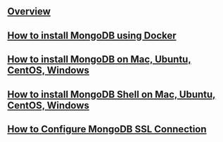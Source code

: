 ---
---

## [Overview](/reference/mongodb/how-to/overview)

## [How to install MongoDB using Docker](/reference/mongodb/how-to/how-to-install-mongodb-using-docker)

## [How to install MongoDB on Mac, Ubuntu, CentOS, Windows](/reference/mongodb/how-to/how-to-install-mongodb-on-mac-ubuntu-centos-windows)

## [How to install MongoDB Shell on Mac, Ubuntu, CentOS, Windows](/reference/mongodb/how-to/how-to-install-mongodb-shell-on-mac-ubuntu-centos-windows)

## [How to Configure MongoDB SSL Connection](/reference/mongodb/how-to/how-to-configure-mongodb-ssl-connection)
